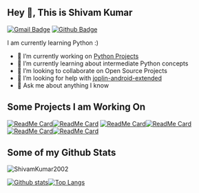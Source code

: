 ## Hey 👋, This is Shivam Kumar
[![Gmail Badge](https://img.shields.io/badge/-kumar.shivam.jarvis@gmail.com-c14438?style=flat&logo=Gmail&logoColor=white&link=mailto:kumar.shivam.jarvis@gmail.com)](mailto:kumar.shivam.jarvis@gmail.com) [![Github Badge](https://img.shields.io/badge/-ShivamKumar2002-grey?style=flat&logo=github&logoColor=white&link=https://github.com/ShivamKumar2002/)](https://www.github.com/ShivamKumar2002/)
<p align='left'>I am currently learning Python :)</p>

- 🔭 I’m currently working on [Python Projects](https://github.com/ShivamKumar2002/python-core-projects-hyperskill)
- 🌱 I’m currently learning about intermediate Python concepts
- 👯 I’m looking to collaborate on Open Source Projects
- 🤔 I’m looking for help with [joplin-android-extended](https://github.com/ShivamKumar2002/joplin-android-extended)
- 💬 Ask me about anything I know

## Some Projects I am Working On
[![ReadMe Card](https://github-readme-stats.vercel.app/api/pin/?username=ShivamKumar2002&repo=python-core-projects-hyperskill&theme=react&bg_color=45,000428,004e92)](https://github.com/ShivamKumar2002/python-core-projects-hyperskill)[![ReadMe Card](https://github-readme-stats.vercel.app/api/pin/?username=ShivamKumar2002&repo=joplin-android-extended&theme=react&bg_color=45,000428,004e92)](https://github.com/ShivamKumar2002/joplin-android-extended)
[![ReadMe Card](https://github-readme-stats.vercel.app/api/pin/?username=ShivamKumar2002&repo=Coursera_Machine-Learning&theme=react&bg_color=45,000428,004e92)](https://github.com/ShivamKumar2002/Coursera_Machine-Learning)[![ReadMe Card](https://github-readme-stats.vercel.app/api/pin/?username=ShivamKumar2002&repo=configs&theme=react&bg_color=45,000428,004e92)](https://github.com/ShivamKumar2002/configs)
[![ReadMe Card](https://github-readme-stats.vercel.app/api/pin/?username=ShivamKumar2002&repo=m4st3r-4.14-violet&theme=react&bg_color=45,000428,004e92)](https://github.com/ShivamKumar2002/m4st3r-4.14-violet)[![ReadMe Card](https://github-readme-stats.vercel.app/api/pin/?username=ShivamKumar2002&repo=kernel-scripts&theme=react&bg_color=45,000428,004e92)](https://github.com/ShivamKumar2002/kernel-scripts)

## Some of my Github Stats
<p align=left> <img src=https://komarev.com/ghpvc/?username=ShivamKumar2002 alt=ShivamKumar2002 /> </p>

[![Github stats](https://github-readme-stats.vercel.app/api?username=ShivamKumar2002&show_icons=true&include_all_commits=true&count_private=true&theme=react&bg_color=45,000428,004e92)](https://github.com/ShivamKumar2002?tab=repositories)[![Top Langs](https://github-readme-stats.vercel.app/api/top-langs/?username=ShivamKumar2002&layout=compact&include_all_commits=true&count_private=true&theme=react&bg_color=45,000428,004e92)](https://github.com/ShivamKumar2002?tab=repositories)


<!--
**ShivamKumar2002/ShivamKumar2002** is a ✨ _special_ ✨ repository because its `README.md` (this file) appears on your GitHub profile.

Here are some ideas to get you started:

- 🔭 I’m currently working on ...
- 🌱 I’m currently learning ...
- 👯 I’m looking to collaborate on ...
- 🤔 I’m looking for help with ...
- 💬 Ask me about ...
- 📫 How to reach me: ...
- 😄 Pronouns: ...
- ⚡ Fun fact: ...
-->
